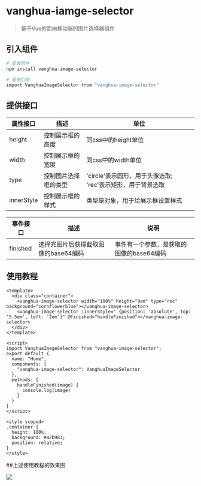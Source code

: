 # vanghua-iamge-selector

> 基于Vue的面向移动端的图片选择器组件

## 引入组件

``` bash
# 安装组件
npm install vanghua-image-selector

# 局部引用
import VanghuaImageSelector from "vanghua-image-selector"
```

## 提供接口
|  属性接口   | 描述  | 单位 |
|  ----  | ----  | ---- |
| height  | 控制展示框的高度 | 同css中的height单位 |
| width  | 控制展示框的宽度 | 同css中的width单位 |
| type | 控制图片选择框的类型 | 'circle'表示圆形，用于头像选取; 'rec'表示矩形，用于背景选取|
| innerStyle | 控制展示框的样式 | 类型是对象，用于给展示框设置样式 |

|  事件接口   | 描述  | 说明 |
|  ----  | ----  | ---- |
|finished|选择完图片后获得截取图像的base64编码| 事件有一个参数，是获取的图像的base64编码 |
## 使用教程

```vue
<template>
  <div class="container">
    <vanghua-image-selector width="100%" height="9em" type="rec" background="cornflowerblue"></vanghua-image-selector>
    <vanghua-image-selector :innerStyle=" {position: 'absolute', top: '5.5em', left: '2em'}" @finished="handleFinished"></vanghua-image-selector>
  </div>
</template>

<script>
import VanghuaImageSelector from "vanghua-image-selector";
export default {
  name: "Home",
  components: {
    "vanghua-image-selector": VanghuaImageSelector
  },
  methods: {
    handleFinished(image) {
      console.log(image)
    }
  }
}
</script>

<style scoped>
.container {
  height: 100%;
  background: #42b983;
  position: relative;
}
</style>
```

##上述使用教程的效果图

![](https://img-blog.csdnimg.cn/a34e784f04114749b9697a4a821de1d6.png?x-oss-process=image/watermark,type_ZHJvaWRzYW5zZmFsbGJhY2s,shadow_50,text_Q1NETiBAVmFuZ2h1YQ==,size_13,color_FFFFFF,t_70,g_se,x_16#pic_center)
